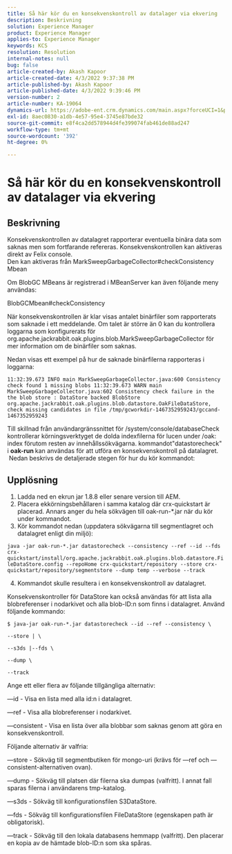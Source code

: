 ```yaml
---
title: Så här kör du en konsekvenskontroll av datalager via ekvering
description: Beskrivning
solution: Experience Manager
product: Experience Manager
applies-to: Experience Manager
keywords: KCS
resolution: Resolution
internal-notes: null
bug: false
article-created-by: Akash Kapoor
article-created-date: 4/3/2022 9:37:38 PM
article-published-by: Akash Kapoor
article-published-date: 4/3/2022 9:39:46 PM
version-number: 2
article-number: KA-19064
dynamics-url: https://adobe-ent.crm.dynamics.com/main.aspx?forceUCI=1&pagetype=entityrecord&etn=knowledgearticle&id=68a58547-96b3-ec11-983f-000d3a5d09d6
exl-id: 8aec0830-a1db-4e57-95e4-3745e87bde32
source-git-commit: e8f4ca2dd578944d4fe399074fab461de88ad247
workflow-type: tm+mt
source-wordcount: '392'
ht-degree: 0%

---
```


# Så här kör du en konsekvenskontroll av datalager via ekvering

## Beskrivning

Konsekvenskontrollen av datalagret rapporterar eventuella binära data som saknas men som fortfarande refereras. Konsekvenskontrollen kan aktiveras direkt av Felix console.<br>
Den kan aktiveras från MarkSweepGarbageCollector#checkConsistency Mbean

Om BlobGC MBeans är registrerad i MBeanServer kan även följande meny användas:

BlobGCMbean#checkConsistency

När konsekvenskontrollen är klar visas antalet binärfiler som rapporterats som saknade i ett meddelande. Om talet är större än 0 kan du kontrollera loggarna som konfigurerats för org.apache.jackrabbit.oak.plugins.blob.MarkSweepGarbageCollector för mer information om de binärfiler som saknas.

Nedan visas ett exempel på hur de saknade binärfilerna rapporteras i loggarna:

`11:32:39.673 INFO main MarkSweepGarbageCollector.java:600 Consistency check found 1 missing blobs 11:32:39.673 WARN main MarkSweepGarbageCollector.java:602 Consistency check failure in the the blob store : DataStore backed BlobStore org.apache.jackrabbit.oak.plugins.blob.datastore.OakFileDataStore, check missing candidates in file /tmp/gcworkdir-1467352959243/gccand-1467352959243`

Till skillnad från användargränssnittet för /system/console/databaseCheck kontrollerar körningsverktyget de dolda indexfilerna för lucen under /oak: index förutom resten av innehållssökvägarna. kommandot&quot;datastorecheck&quot; i <b>oak-run </b>kan användas för att utföra en konsekvenskontroll på datalagret.  Nedan beskrivs de detaljerade stegen för hur du kör kommandot:




## Upplösning


1. Ladda ned en ekrun jar 1.8.8 eller senare version till AEM.
2. Placera ekkörningsbehållaren i samma katalog där crx-quickstart är placerad. Annars anger du hela sökvägen till oak-run-\*.jar när du kör under kommandot.
3. Kör kommandot nedan (uppdatera sökvägarna till segmentlagret och datalagret enligt din miljö):


`java -jar oak-run-*.jar datastorecheck --consistency --ref --id --fds crx-quickstart/install/org.apache.jackrabbit.oak.plugins.blob.datastore.FileDataStore.config --repoHome crx-quickstart/repository --store crx-quickstart/repository/segmentstore --dump temp --verbose --track`

4. Kommandot skulle resultera i en konsekvenskontroll av datalagret.

Konsekvenskontroller för DataStore kan också användas för att lista alla blobreferenser i nodarkivet och alla blob-ID:n som finns i datalagret. Använd följande kommando:

`$ java-jar oak-run-*.jar datastorecheck --id --ref --consistency \`

`--store | \`

`--s3ds |--fds \`

`--dump \`

`--track`



Ange ett eller flera av följande tillgängliga alternativ:

—id - Visa en lista med alla id:n i datalagret.

—ref - Visa alla blobreferenser i nodarkivet.

—consistent - Visa en lista över alla blobbar som saknas genom att göra en konsekvenskontroll.



Följande alternativ är valfria:

—store - Sökväg till segmentbutiken för mongo-uri (krävs för —ref och —consistent-alternativen ovan).

—dump - Sökväg till platsen där filerna ska dumpas (valfritt). I annat fall sparas filerna i användarens tmp-katalog.

—s3ds - Sökväg till konfigurationsfilen S3DataStore.

—fds - Sökväg till konfigurationsfilen FileDataStore (egenskapen path är obligatorisk).

—track - Sökväg till den lokala databasens hemmapp (valfritt). Den placerar en kopia av de hämtade blob-ID:n som ska spåras.
